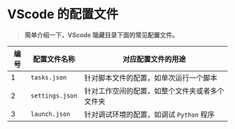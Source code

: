 # VScode 的配置文件

> **简单介绍一下，VScode 隐藏目录下面的常见配置文件。**

| 编号 | 配置文件名称    | 对应配置文件的用途                             |
| ---- | --------------- | ---------------------------------------------- |
| 1    | `tasks.json`    | 针对脚本文件的配置，如单次运行一个脚本         |
| 2    | `settings.json` | 针对工作空间的配置，如整个文件夹或者多个文件夹 |
| 3    | `launch.json`   | 针对调试环境的配置，如调试 `Python` 程序       |
